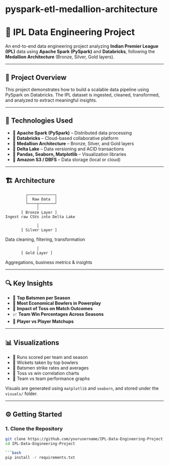 # pyspark-etl-medallion-architecture
# 🏏 IPL Data Engineering Project

An end-to-end data engineering project analyzing **Indian Premier League (IPL)** data using **Apache Spark (PySpark)** and **Databricks**, following the **Medallion Architecture** (Bronze, Silver, Gold layers).

---

## 🚀 Project Overview

This project demonstrates how to build a scalable data pipeline using PySpark on Databricks. The IPL dataset is ingested, cleaned, transformed, and analyzed to extract meaningful insights.

---

## 🧰 Technologies Used

- 🔹 **Apache Spark (PySpark)** – Distributed data processing
- 🔹 **Databricks** – Cloud-based collaborative platform
- 🔹 **Medallion Architecture** – Bronze, Silver, and Gold layers
- 🔹 **Delta Lake** – Data versioning and ACID transactions
- 🔹 **Pandas, Seaborn, Matplotlib** – Visualization libraries
- 🔹 **Amazon S3 / DBFS** – Data storage (local or cloud)

---

## 🏗️ Architecture
             ┌────────────┐
             │  Raw Data  │
             └────┬───────┘
                  │
           [ Bronze Layer ]
    Ingest raw CSVs into Delta Lake

                  │
           [ Silver Layer ]
  Data cleaning, filtering, transformation

                  │
           [ Gold Layer ]
Aggregations, business metrics & insights


---

## 🔍 Key Insights

- 🏅 **Top Batsmen per Season**
- 🎯 **Most Economical Bowlers in Powerplay**
- 🎲 **Impact of Toss on Match Outcomes**
- 📈 **Team Win Percentages Across Seasons**
- 👑 **Player vs Player Matchups**

---

## 📊 Visualizations

- 📌 Runs scored per team and season
- 📌 Wickets taken by top bowlers
- 📌 Batsmen strike rates and averages
- 📌 Toss vs win correlation charts
- 📌 Team vs team performance graphs

Visuals are generated using `matplotlib` and `seaborn`, and stored under the `visuals/` folder.

---

## ⚙️ Getting Started

### 1. Clone the Repository

```bash
git clone https://github.com/yourusername/IPL-Data-Engineering-Project.git
cd IPL-Data-Engineering-Project

```bash
pip install -r requirements.txt



